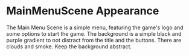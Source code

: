# MainMenuScene Appearance

The Main Menu Scene is a simple menu, featuring the game's logo and some options to start the game. The background is a simple black and purple gradient to not distract from the title and the buttons. There are clouds and smoke. Keep the background abstract.